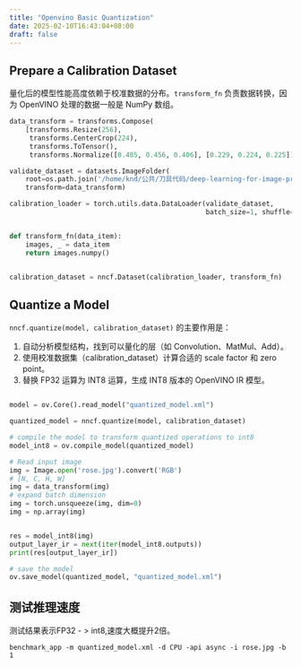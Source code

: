 ```yaml
---
title: "Openvino Basic Quantization"
date: 2025-02-10T16:43:04+08:00
draft: false
---
```


## Prepare a Calibration Dataset

量化后的模型性能高度依赖于校准数据的分布。`transform_fn` 负责数据转换，因为 OpenVINO 处理的数据一般是 NumPy 数组。

```python
data_transform = transforms.Compose(
    [transforms.Resize(256),
     transforms.CenterCrop(224),
     transforms.ToTensor(),
     transforms.Normalize([0.485, 0.456, 0.406], [0.229, 0.224, 0.225])])

validate_dataset = datasets.ImageFolder(
    root=os.path.join('/home/knd/公共/刀具代码/deep-learning-for-image-processing/data_set/flower_data', "val"),
    transform=data_transform)

calibration_loader = torch.utils.data.DataLoader(validate_dataset,
                                                 batch_size=1, shuffle=False)


def transform_fn(data_item):
    images, _ = data_item
    return images.numpy()


calibration_dataset = nncf.Dataset(calibration_loader, transform_fn)

```
## Quantize a Model

`nncf.quantize(model, calibration_dataset)` 的主要作用是：

1. 自动分析模型结构，找到可以量化的层（如 Convolution、MatMul、Add）。
2. 使用校准数据集（calibration_dataset）计算合适的 scale factor 和 zero point。
3. 替换 FP32 运算为 INT8 运算，生成 INT8 版本的 OpenVINO IR 模型。

```python

model = ov.Core().read_model("quantized_model.xml")

quantized_model = nncf.quantize(model, calibration_dataset)

# compile the model to transform quantized operations to int8
model_int8 = ov.compile_model(quantized_model)

# Read input image
img = Image.open('rose.jpg').convert('RGB')
# [N, C, H, W]
img = data_transform(img)
# expand batch dimension
img = torch.unsqueeze(img, dim=0)
img = np.array(img)


res = model_int8(img)
output_layer_ir = next(iter(model_int8.outputs))
print(res[output_layer_ir])

# save the model
ov.save_model(quantized_model, "quantized_model.xml")
```

## 测试推理速度

测试结果表示FP32 - > int8,速度大概提升2倍。

```shell
benchmark_app -m quantized_model.xml -d CPU -api async -i rose.jpg -b 1
```

